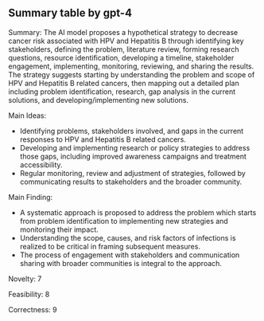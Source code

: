 ## Summary table by gpt-4
Summary: 
The AI model proposes a hypothetical strategy to decrease cancer risk associated with HPV and Hepatitis B through identifying key stakeholders, defining the problem, literature review, forming research questions, resource identification, developing a timeline, stakeholder engagement, implementing, monitoring, reviewing, and sharing the results. The strategy suggests starting by understanding the problem and scope of HPV and Hepatitis B related cancers, then mapping out a detailed plan including problem identification, research, gap analysis in the current solutions, and developing/implementing new solutions.

Main Ideas:
- Identifying problems, stakeholders involved, and gaps in the current responses to HPV and Hepatitis B related cancers.
- Developing and implementing research or policy strategies to address those gaps, including improved awareness campaigns and treatment accessibility.
- Regular monitoring, review and adjustment of strategies, followed by communicating results to stakeholders and the broader community.

Main Finding: 
- A systematic approach is proposed to address the problem which starts from problem identification to implementing new strategies and monitoring their impact.
- Understanding the scope, causes, and risk factors of infections is realized to be critical in framing subsequent measures.
- The process of engagement with stakeholders and communication sharing with broader communities is integral to the approach.

Novelty: 7

Feasibility: 8

Correctness: 9
